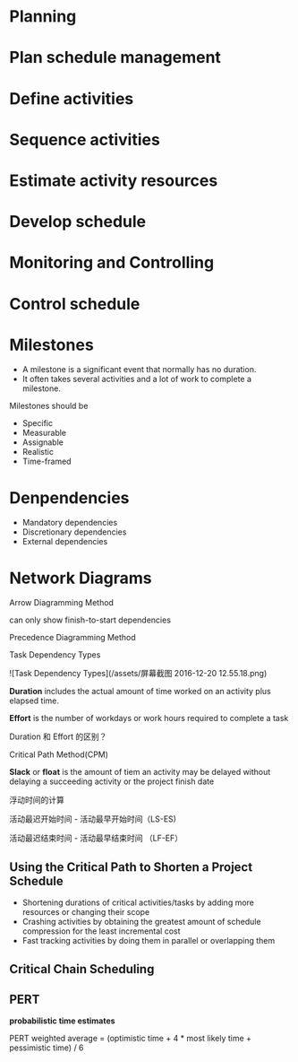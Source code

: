 # Planning

# Plan schedule management

# Define activities

# Sequence activities

# Estimate activity resources

# Develop schedule

# Monitoring and Controlling

# Control schedule

# Milestones

- A milestone is a significant event that normally has no duration.
- It often takes several activities and a lot of work to complete a milestone.

Milestones should be

- Specific
- Measurable
- Assignable
- Realistic
- Time-framed

# Denpendencies

- Mandatory dependencies
- Discretionary dependencies
- External dependencies

# Network Diagrams

Arrow Diagramming Method

can only show finish-to-start dependencies

Precedence Diagramming Method

Task Dependency Types

![Task Dependency Types](/assets/屏幕截图 2016-12-20 12.55.18.png)

**Duration** includes the actual amount of time worked on an activity plus elapsed time.

**Effort** is the number of workdays or work hours required to complete a task

Duration 和 Effort 的区别？

Critical Path Method(CPM)

**Slack** or **float** is the amount of tiem an activity may be delayed without delaying a succeeding activity or the project finish date

浮动时间的计算

活动最迟开始时间 - 活动最早开始时间（LS-ES)

活动最迟结束时间 - 活动最早结束时间 （LF-EF）

## Using the Critical Path to Shorten a Project Schedule

- Shortening durations of critical activities/tasks by addingmore resources or changing their scope
- Crashing activities by obtaining the greatest amount of schedule compression for the least incremental cost
- Fast tracking activities by doing them in parallel or overlapping them

## Critical Chain Scheduling

## PERT

**probabilistic time estimates**

PERT weighted average = (optimistic time + 4 * most likely time + pessimistic time) / 6


